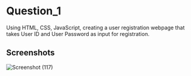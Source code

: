 
# Question_1

Using HTML, CSS, JavaScript, creating a user
registration webpage that takes User ID and User Password as input for registration.




## Screenshots

![Screenshot (117)](https://github.com/user-attachments/assets/1da0714e-0a59-49f6-ab69-b9baa0b23ff6)



